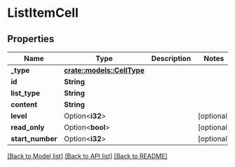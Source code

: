 # ListItemCell

## Properties

Name | Type | Description | Notes
------------ | ------------- | ------------- | -------------
**_type** | [**crate::models::CellType**](cellType.md) |  | 
**id** | **String** |  | 
**list_type** | **String** |  | 
**content** | **String** |  | 
**level** | Option<**i32**> |  | [optional]
**read_only** | Option<**bool**> |  | [optional]
**start_number** | Option<**i32**> |  | [optional]

[[Back to Model list]](../README.md#documentation-for-models) [[Back to API list]](../README.md#documentation-for-api-endpoints) [[Back to README]](../README.md)



